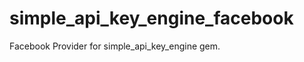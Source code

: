 simple_api_key_engine_facebook
==============================

Facebook Provider for simple_api_key_engine gem.
